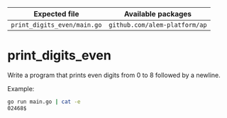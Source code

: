 | Expected file               | Available packages            |
| --------------------------- | ----------------------------- |
| `print_digits_even/main.go` | `github.com/alem-platform/ap` |

# print_digits_even

Write a program that prints even digits from 0 to 8 followed by a newline.

Example:

```sh
go run main.go | cat -e
02468$
```
